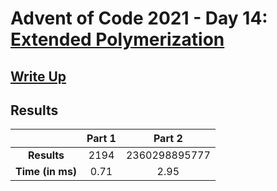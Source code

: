 # Advent of Code 2021 - Day 14: [Extended Polymerization](https://adventofcode.com/2021/day/14)

## [Write Up](https://codingap.github.io/advent-of-code/writeups/2021/day14)

## Results

|                  | **Part 1** | **Part 2** |
| :--------------: | :--------: | :--------: |
|   **Results**    | 2194 | 2360298895777 |
| **Time (in ms)** | 0.71 | 2.95 |
